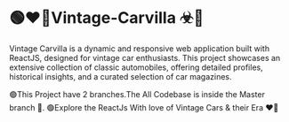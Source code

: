 # 🟢❤🛞Vintage-Carvilla ☣🚗 
Vintage Carvilla is a dynamic and responsive web application built with ReactJS, designed for vintage car enthusiasts. This project showcases an extensive collection of classic automobiles, offering detailed profiles, historical insights, and a curated selection of car magazines.

🟢This Project have 2 branches.The All Codebase is inside the Master branch 🌿.
🟢Explore the ReactJs With love of Vintage Cars & their Era ❤🚗
